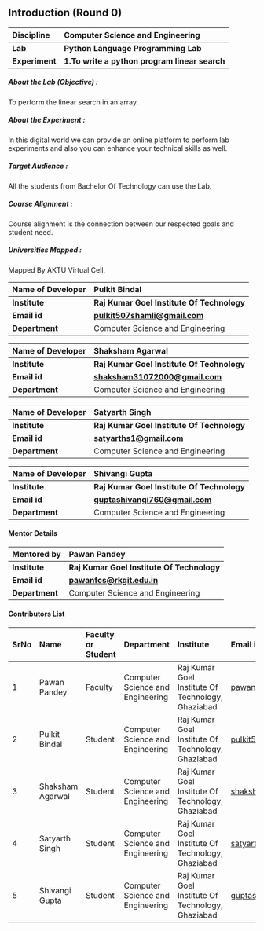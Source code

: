 ## Introduction (Round 0)

<b>Discipline | <b>Computer Science and Engineering 
:--|:--|
<b> Lab | <b> Python Language Programming Lab
<b> Experiment|     <b> 1.To write a python program linear search

<h5> About the Lab (Objective) : </h5>

To perform the linear search in an array.

<h5> About the Experiment : </h5>

In this digital world we can provide an online platform to perform lab experiments and also you can enhance your technical skills as well.

<h5> Target Audience : </h5>

All the students from Bachelor Of Technology can use the Lab.

<h5> Course Alignment : </h5>

Course alignment is the connection between our respected goals and student need.

<h5> Universities Mapped : </h5>

Mapped By AKTU Virtual Cell.

<b>Name of Developer | <b> Pulkit Bindal
:--|:--|
<b> Institute | <b> Raj Kumar Goel Institute Of Technology
<b> Email id|     <b> pulkit507shamli@gmail.com
<b> Department | Computer Science and Engineering

<b>Name of Developer | <b> Shaksham Agarwal
:--|:--|
<b> Institute | <b> Raj Kumar Goel Institute Of Technology
<b> Email id|     <b> shaksham31072000@gmail.com
<b> Department | Computer Science and Engineering

<b>Name of Developer | <b> Satyarth Singh
:--|:--|
<b> Institute | <b> Raj Kumar Goel Institute Of Technology
<b> Email id|     <b> satyarths1@gmail.com
<b> Department | Computer Science and Engineering

<b>Name of Developer | <b> Shivangi Gupta
:--|:--|
<b> Institute | <b> Raj Kumar Goel Institute Of Technology
<b> Email id|     <b> guptashivangi760@gmail.com
<b> Department | Computer Science and Engineering

#### Mentor Details

<b>Mentored by | <b> Pawan Pandey
:--|:--|
<b> Institute | <b> Raj Kumar Goel Institute Of Technology
<b> Email id|     <b> pawanfcs@rkgit.edu.in
<b> Department | Computer Science and Engineering

#### Contributors List

SrNo | Name | Faculty or Student | Department| Institute | Email id
:--|:--|:--|:--|:--|:--|
1 | Pawan Pandey | Faculty | Computer Science and Engineering | Raj Kumar Goel Institute Of Technology, Ghaziabad | pawanfcs@rkgit.edu.in
2 | Pulkit Bindal | Student | Computer Science and Engineering | Raj Kumar Goel Institute Of Technology, Ghaziabad | pulkit507shamli@gmail.com
3 | Shaksham Agarwal | Student | Computer Science and Engineering | Raj Kumar Goel Institute Of Technology, Ghaziabad | shaksham31072000@gmail.com
4 | Satyarth Singh | Student | Computer Science and Engineering | Raj Kumar Goel Institute Of Technology, Ghaziabad | satyarths1@gmail.com
5 | Shivangi Gupta | Student | Computer Science and Engineering | Raj Kumar Goel Institute Of Technology, Ghaziabad | guptashivangi760@gmail.com


